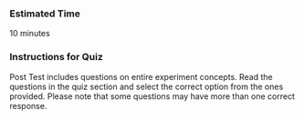 ### Estimated Time

10 minutes
### Instructions for Quiz

Post Test includes questions on entire experiment concepts. Read the questions in the quiz section and select the correct option from the ones provided. Please note that some questions may have more than one correct response.

